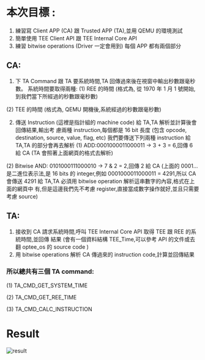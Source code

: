 # 本次目標 :
1. 練習寫 Client APP (CA) 跟 Trusted APP (TA),並用 QEMU 的環境測試
2. 簡單使用 TEE Client API 跟 TEE Internal Core API
3. 練習 bitwise operations (Driver 一定會用到)
每個 APP 都有兩個部分
## CA:
1. 下 TA Command 跟 TA 要系統時間,TA 回傳過來後在視窗中輸出秒數跟毫秒數。
系統時間要取得兩種:
(1) REE 的時間 (格式為, 從 1970 年 1 月 1 號開始,到我們當下所經過的秒數跟毫秒數)

(2) TEE 的時間 (格式為, QEMU 開機後,系統經過的秒數跟毫秒數)

2. 傳送 Instruction (這裡是指計組的 machine code) 給 TA,TA 解析並計算後會回傳結果,輸出考
慮兩種 instruction,每個都是 16 bit 長度 (包含 opcode, destination, source, value, flag, etc)
我們要傳送下列兩種 instruction 給 TA,TA 的部分會再去解析
(1) ADD:0001000011000011 → 3 + 3 = 6,回傳 6 給 CA (TA 會照著上面網頁的格式去解析)

(2) Bitwise AND: 0101000111000010 → 7 & 2 = 2,回傳 2 給 CA
(上面的 0001... 是二進位表示法,是 16 bits 的 integer,例如 0001000011000011 = 4291,所以
CA 會傳送 4291 給 TA,TA 必須用 bitwise operation 解析這串數字的內容,格式在上面的網頁中
有,但是這邊我們先不考慮 register,直接當成數字操作就好,並且只需要考慮 source)
## TA:
1. 接收到 CA 請求系統時間,呼叫 TEE Internal Core API 取得 TEE 跟 REE 的系統時間,並回傳
結果 (會有一個資料結構 TEE_Time,可以參考 API 的文件或去翻 optee_os 的 source code )
2. 用 bitwise operations 解析 CA 傳過來的 instruction code,計算並回傳結果

### 所以總共有三個 TA command:
(1) TA_CMD_GET_SYSTEM_TIME

(2) TA_CMD_GET_REE_TIME

(3) TA_CMD_CALC_INSTRUCTION

# Result
![result](https://user-images.githubusercontent.com/81294928/123715992-16988180-d8ac-11eb-912f-e48291924c5b.png)

